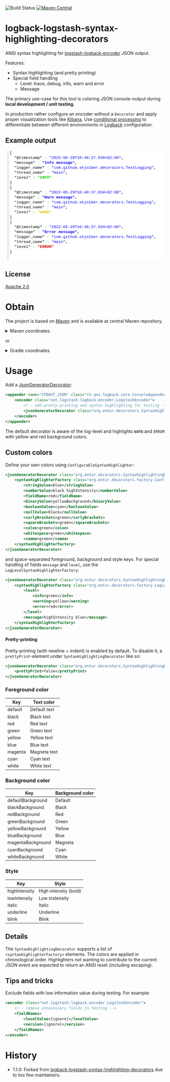 ![Build Status](https://github.com/entur/logback-logstash-syntax-highlighting-decorators/actions/workflows/maven.yml/badge.svg) 
[![Maven Central](https://img.shields.io/maven-central/v/org.entur.logback-logstash-syntax-highlighting-decorators/logback-logstash-syntax-highlighting-decorators.svg)](https://mvnrepository.com/artifact/org.entur.logback-logstash-syntax-highlighting-decorators/logback-logstash-syntax-highlighting-decorators)

# logback-logstash-syntax-highlighting-decorators
ANSI syntax highlighting for [logstash-logback-encoder] JSON output.

Features:
  * Syntax highlighting (and pretty printing)
  * Special field handling 
    * Level: trace, debug, info, warn and error
    * Message

The primary use-case for this tool is coloring JSON console-output during __local development / unit testing__.

In production rather configure an encoder without a `Decorator` and apply proper visualization tools like [Kibana]. 
Use [conditional processing] to differentiate between different environments in [Logback] configuration.

## Example output

![Example](docs/logLevel.png?raw=true "Example")

## License
[Apache 2.0]

# Obtain
The project is based on [Maven] and is available at central Maven repository.

<details>
  <summary>Maven coordinates</summary>

Add the property
```xml
<logback-logstash-syntax-highlighting-decorators.version>1.1.x</logback-logstash-syntax-highlighting-decorators.version>
```

then add

```xml
<dependency>
    <groupId>org.entur.logback-logstash-syntax-highlighting-decorators</groupId>
    <artifactId>logback-logstash-syntax-highlighting-decorators</artifactId>
    <version>${logback-logstash-syntax-highlighting-decorators.version}</version>
</dependency>
```
</details>

or

<details>
  <summary>Gradle coordinates</summary>

For

```groovy
ext {
  logbackLogstashSyntaxHighlightingDecoratorsVersion = '1.1.x'
}
```

add

```groovy
implementation ("org.entur.logback-logstash-syntax-highlighting-decorators:logback-logstash-syntax-highlighting-decorators:${logbackLogstashSyntaxHighlightingDecoratorsVersion}")
```
</details>

# Usage
Add a [JsonGeneratorDecorator]:

```xml
<appender name="STDOUT_JSON" class="ch.qos.logback.core.ConsoleAppender">
    <encoder class="net.logstash.logback.encoder.LogstashEncoder">
        <!-- add pretty-printing and syntax highlighting for testing -->
        <jsonGeneratorDecorator class="org.entur.decorators.SyntaxHighlightingDecorator"/>
    </encoder>
</appender>
```

The default decorator is aware of the log-level and highlights `WARN` and `ERROR` with yellow and red background colors. 

## Custom colors
Define your own colors using `ConfigurableSyntaxHighlighter`:

```xml
<jsonGeneratorDecorator class="org.entur.decorators.SyntaxHighlightingDecorator">
    <syntaxHighlighterFactory class="org.entur.decorators.factory.ConfigurableSyntaxHighlighterFactory">
        <stringValue>blue</stringValue>
        <numberValue>black highIntensity</numberValue>
        <fieldName>red</fieldName>
        <binaryValue>yellowBackground</binaryValue>
        <booleanValue>cyan</booleanValue>
        <nullValue>black</nullValue>
        <curlyBrackets>green</curlyBrackets>
        <squareBrackets>green</squareBrackets>
        <colon>green</colon>
        <whitespace>green</whitespace>
        <comma>green</comma>
    </syntaxHighlighterFactory>
</jsonGeneratorDecorator>
 ```

and space-separated foreground, background and style keys. For special handling of fields `message` and `level`, use the `LogLevelSyntaxHighlighterFactory`:

```xml
<jsonGeneratorDecorator class="org.entur.decorators.SyntaxHighlightingDecorator">
    <syntaxHighlighterFactory class="org.entur.decorators.factory.LogLevelSyntaxHighlighterFactory">
        <level>
            <info>green</info>
            <warning>yellow</warning>
            <error>red</error>
        </level>
        <message>highIntensity blue</message>
    </syntaxHighlighterFactory>
</jsonGeneratorDecorator>
```

#### Pretty-printing
Pretty-printing (with newline + indent) is enabled by default. To disable it, a `prettyPrint`-element under `SyntaxHighlightingDecorator` like so:


```xml
<jsonGeneratorDecorator class="org.entur.decorators.SyntaxHighlightingDecorator">
	<prettyPrint>false</prettyPrint>
</jsonGeneratorDecorator>
```

### Foreground color
| Key | Text color |
| ----- | ----------- |
| default | Default text |
| black | Black text |
| red | Red text | 
| green | Green text |
| yellow | Yellow text |
| blue | Blue text |
| magenta | Magneta text |
| cyan | Cyan text |
| white | White text |

### Background color
| Key | Background color |
| ----- | ----------- |
| defaultBackground | Default |
| blackBackground | Black |
| redBackground | Red |
| greenBackground | Green |
| yellowBackground | Yellow |
| blueBackground | Blue |
| magentaBackground | Magneta |
| cyanBackground | Cyan | 
| whiteBackground | White |
 
### Style
| Key | Style |
| ----- | ----------- |
| highIntensity | High intensity (bold) |
| lowIntensity | Low instensity |
| italic | Italic
| underline | Underline
| blink| Blink |


## Details
The `SyntaxHighlightingDecorator` supports a list of `<syntaxHighlighterFactory>` elements. The colors are applied in chronological order. Highlighters not wanting to contribute to the current JSON event are expected to return an ANSI reset (including escaping).

## Tips and tricks
Exclude fields with low information value during testing. For example: 

```xml
<encoder class="net.logstash.logback.encoder.LogstashEncoder">
    <!-- remove unnecessary fields in testing -->
    <fieldNames>
        <levelValue>[ignore]</levelValue>
        <version>[ignore]</version>
    </fieldNames>
</encoder>
```

# History
- 1.1.0: Forked from [logback-logstash-syntax-highlighting-decorators](https://github.com/skjolber/jlogback-logstash-syntax-highlighting-decorators) due to too few maintainers.

[Apache 2.0]:          		http://www.apache.org/licenses/LICENSE-2.0.html
[issue-tracker]:       		https://github.com/entur/logback-logstash-syntax-highlighting-decorators/issues
[Maven]:                	http://maven.apache.org/
[1.0.2]:					https://github.com/entur/logback-logstash-syntax-highlighting-decorators/releases/tag/logback-logstash-syntax-highlighting-decorators-1.0.1
[jackson-syntax-highlight]:	https://github.com/entur/jackson-syntax-highlight
[Jackson]:					https://github.com/FasterXML/jackson
[ANSI]:						https://en.wikipedia.org/wiki/ANSI_escape_code
[JSON]:						https://no.wikipedia.org/wiki/JSON
[JsonGeneratorDecorator]:	https://github.com/logstash/logstash-logback-encoder/blob/master/src/main/java/net/logstash/logback/decorate/JsonGeneratorDecorator.java
[logstash-logback-encoder]:	https://github.com/logstash/logstash-logback-encoder
[Kibana]:                   https://www.elastic.co/products/kibana
[conditional processing]:	https://logback.qos.ch/manual/configuration.html#conditional
[Logback]:					https://github.com/qos-ch/logback
